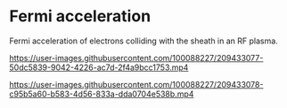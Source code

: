 # Fermi acceleration

Fermi acceleration of electrons colliding with the sheath in an RF plasma.




https://user-images.githubusercontent.com/100088227/209433077-50dc5839-9042-4226-ac7d-2f4a9bcc1753.mp4



https://user-images.githubusercontent.com/100088227/209433078-c95b5a60-b583-4d56-833a-dda0704e538b.mp4


